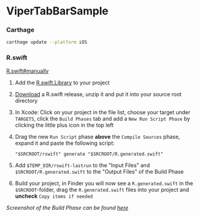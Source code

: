 # ViperTabBarSample

### Carthage

```sh
carthage update --platform iOS
```

### R.swift

[R.swift#manually](https://github.com/mac-cain13/R.swift#manually)

1.  Add the [R.swift.Library](https://github.com/mac-cain13/R.swift.Library#Installation) to your project
1.  [Download](https://github.com/mac-cain13/R.swift/releases) a R.swift release, unzip it and put it into your source root directory
1.  In Xcode: Click on your project in the file list, choose your target under `TARGETS`, click the `Build Phases` tab and add a `New Run Script Phase` by clicking the little plus icon in the top left
1.  Drag the new `Run Script` phase **above** the `Compile Sources` phase, expand it and paste the following script:

    ```
    "$SRCROOT/rswift" generate "$SRCROOT/R.generated.swift"
    ```

1.  Add `$TEMP_DIR/rswift-lastrun` to the "Input Files" and `$SRCROOT/R.generated.swift` to the "Output Files" of the Build Phase
1.  Build your project, in Finder you will now see a `R.generated.swift` in the `$SRCROOT`-folder, drag the `R.generated.swift` files into your project and **uncheck** `Copy items if needed`

_Screenshot of the Build Phase can be found [here](Documentation/Images/BuildPhaseExample.png)_
